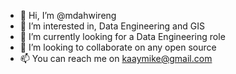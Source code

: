 - 👋 Hi, I’m @mdahwireng
- 👀 I’m interested in, Data Engineering and GIS
- 🌱 I’m currently looking for a Data Engineering role
- 💞️ I’m looking to collaborate on any open source
- 📫 You can reach me on kaaymike@gmail.com

<!---
mdahwireng/mdahwireng is a ✨ special ✨ repository because its `README.md` (this file) appears on your GitHub profile.
You can click the Preview link to take a look at your changes.
--->
